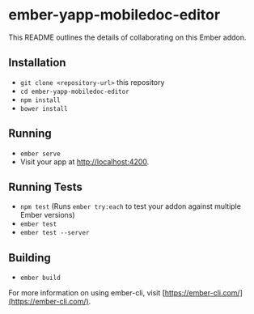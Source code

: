 # ember-yapp-mobiledoc-editor

This README outlines the details of collaborating on this Ember addon.

## Installation

* `git clone <repository-url>` this repository
* `cd ember-yapp-mobiledoc-editor`
* `npm install`
* `bower install`

## Running

* `ember serve`
* Visit your app at [http://localhost:4200](http://localhost:4200).

## Running Tests

* `npm test` (Runs `ember try:each` to test your addon against multiple Ember versions)
* `ember test`
* `ember test --server`

## Building

* `ember build`

For more information on using ember-cli, visit [https://ember-cli.com/](https://ember-cli.com/).
